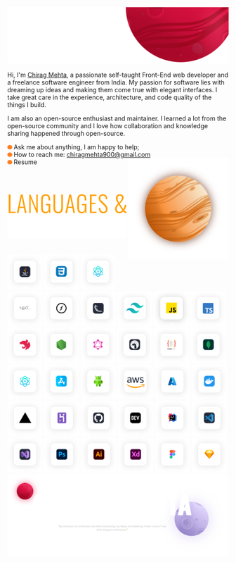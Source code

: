 <img alt="intro banner" src="./assets/images/banner.svg">

Hi, I'm [Chirag Mehta](https://chiragresume.vercel.app/), a passionate self-taught Front-End web developer and a freelance software engineer from India. My passion for software lies with dreaming up ideas and making them come true with elegant interfaces. I take great care in the experience, architecture, and code quality of the things I build.

I am also an open-source enthusiast and maintainer. I learned a lot from the open-source community and I love how collaboration and knowledge sharing happened through open-source.


<img height="10" alt="java" src="./assets/images/dot.svg"> Ask me about anything, I am happy to help; <br />
<img height="10" alt="java" src="./assets/images/dot.svg"> How to reach me: chiragmehta900@gmail.com <br />
<img height="10" alt="java" src="./assets/images/dot.svg"> Resume
<img align="right" height="230" alt="GIF" src="./assets/images/center.svg" />

<br />
<br />
<br />
<img height="100" alt="languages and tools" src="./assets/images/lng-tools.png">
<br />
<br />
<br />

<div>
    <img height="80" alt="java" src="./assets/icons/java.svg">
    <img height="80" alt="css" src="./assets/icons/css.svg">
    <img height="80" alt="reactJs" src="./assets/icons/reactJs.svg">
    <img height="80" alt="nextJs" src="./assets/icons/nextJs.svg">
    <img height="80" alt="socket" src="./assets/icons/socket.svg">
    <img height="80" alt="flask" src="./assets/icons/flask.svg">
    <img height="80" alt="tailwind" src="./assets/icons/tailwind.svg">
    <img height="80" alt="javaScript" src="./assets/icons/javaScript.svg">
    <img height="80" alt="typeScript" src="./assets/icons/typeScript.svg">
    <img height="80" alt="nest" src="./assets/icons/nest.svg">
    <img height="80" alt="nodeJs" src="./assets/icons/nodeJs.svg">
    <img height="80" alt="graphQl" src="./assets/icons/graphQl.svg">
    <img height="80" alt="deno" src="./assets/icons/deno.svg">
    <img height="80" alt="typeOrm" src="./assets/icons/typeOrm.svg">
    <img height="80" alt="mongoDB" src="./assets/icons/mongoDB.svg">
    <img height="80" alt="reactNative" src="./assets/icons/reactNative.svg">
    <img height="80" alt="ios" src="./assets/icons/ios.svg">
    <img height="80" alt="android" src="./assets/icons/android.svg">
    <img height="80" alt="aws" src="./assets/icons/aws.svg">
    <img height="80" alt="azure" src="./assets/icons/azure.svg">
    <img height="80" alt="docker" src="./assets/icons/docker.svg">
    <img height="80" alt="vercel" src="./assets/icons/vercel.svg">
    <img height="80" alt="heroku" src="./assets/icons/heroku.svg">
    <img height="80" alt="github" src="./assets/icons/github.svg">
    <img height="80" alt="dev" src="./assets/icons/dev.svg">
    <img height="80" alt="intellijIdea" src="./assets/icons/intellijIdea.svg">
    <img height="80" alt="vsCode" src="./assets/icons/vsCode.svg">
    <img height="80" alt="visualStudio" src="./assets/icons/visualStudio.svg">
    <img height="80" alt="photoShop" src="./assets/icons/photoShop.svg">
    <img height="80" alt="ai" src="./assets/icons/ai.svg">
    <img height="80" alt="xd" src="./assets/icons/xd.svg">
    <img height="80" alt="figma" src="./assets/icons/figma.svg">
    <img height="80" alt="sketch" src="./assets/icons/sketch.svg">
</div>


<img alt="Chirag Mehta" src="./assets/images/chirag-mehta.svg">


[//]: # (<a href="https://www.buymeacoffee.com/chiragmehta900" target="_blank"><img src="https://cdn.buymeacoffee.com/buttons/v2/default-red.png" alt="Buy Me A Coffee" width="150" ></a>)

